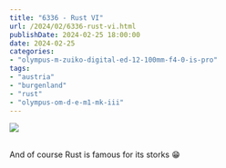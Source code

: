 ```yaml
---
title: "6336 - Rust VI"
url: /2024/02/6336-rust-vi.html
publishDate: 2024-02-25 18:00:00
date: 2024-02-25
categories:
- "olympus-m-zuiko-digital-ed-12-100mm-f4-0-is-pro"
tags:
- "austria"
- "burgenland"
- "rust"
- "olympus-om-d-e-m1-mk-iii"
---
```

<div class="container">
<div class="center"><a target="_blank" href="https://d25zfm9zpd7gm5.cloudfront.net/1200x1200/2020/20200802_101237_lr.jpg"><img class="webfeedsFeaturedVisual" src="https://d25zfm9zpd7gm5.cloudfront.net/0600x0600/2020/20200802_101237_lr.jpg" /></a></div>
</div>
<br />

And of course Rust is famous for its storks :grin:

